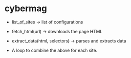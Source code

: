 # cybermag

- list_of_sites → list of configurations

- fetch_html(url) → downloads the page HTML

- extract_data(html, selectors) → parses and extracts data

- A loop to combine the above for each site.
